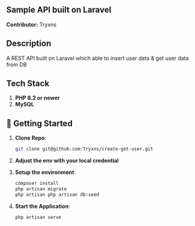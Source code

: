 ## Sample API built on Laravel
**Contributor:** Tryxns

## Description
A REST API built on Laravel which able to insert user data & get user data from DB

## Tech Stack
1. **PHP 8.2 or newer** 
2. **MySQL**

## 🚀 Getting Started
1. **Clone Repo**: 
    ```bash
    git clone git@github.com:Tryxns/create-get-user.git
    ```
2. **Adjust the env with your local credential**

3. **Setup the environment**:  
   ```bash
   composer install
   php artisan migrate
   php artisan php artisan db:seed
   ```

3. **Start the Application**:  
   ```bash  
   php artisan serve
   ```
